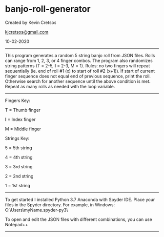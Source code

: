# banjo-roll-generator
Created by Kevin Cretsos

kjcretsos@gmail.com

10-02-2020
************************
This program generates a random 5 string banjo roll from JSON files. Rolls can range from 1, 2, 3, or 4 finger combos. The program also randomizes string patterns (T = 2-5, I = 2-3, M = 1). Rules: no two fingers will repeat sequentially (ie. end of roll #1 (x) to start of roll #2 (x+1)). If start of current finger sequence does not equal end of previous sequence, print the roll. Otherwise search for another sequence until the above condition is met. Repeat as many rolls as needed with the loop variable.
************************
Fingers Key:

T = Thumb finger

I = Index finger

M = Middle finger

Strings Key:

5 = 5th string

4 = 4th string

3 = 3rd string

2 = 2nd string

1 = 1st string
************************
To get started I installed Python 3.7 Anaconda with Spyder IDE. Place your files in the Spyder directory. For example, in Windows: C:\Users\myName\.spyder-py3\

To open and edit the JSON files with different combinations, you can use Notepad++
************************
